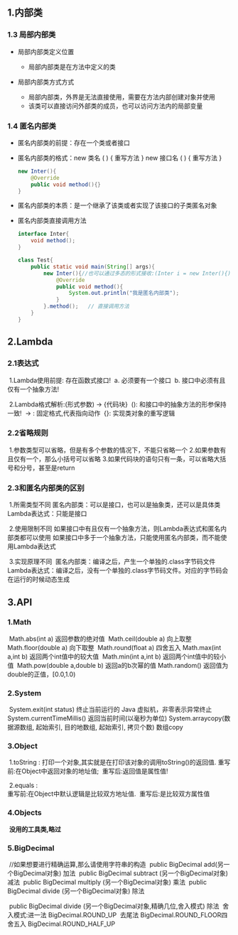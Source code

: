 ## 1.内部类

### 1.3 局部内部类

- 局部内部类定义位置

  - 局部内部类是在方法中定义的类

- 局部内部类方式方式

  - 局部内部类，外界是无法直接使用，需要在方法内部创建对象并使用
  - 该类可以直接访问外部类的成员，也可以访问方法内的局部变量

### 1.4 匿名内部类

- 匿名内部类的前提：存在一个类或者接口

- 匿名内部类的格式：new 类名 ( ) {  重写方法 }    new  接口名 ( ) { 重写方法 }

  ```java
  new Inter(){
      @Override
      public void method(){}
  } 
  ```

- 匿名内部类的本质：是一个继承了该类或者实现了该接口的子类匿名对象

- 匿名内部类直接调用方法

  ```java
  interface Inter{
      void method();
  }

  class Test{
      public static void main(String[] args){
          new Inter(){//也可以通过多态的形式接收:(Inter i = new Inter(){)
              @Override
              public void method(){
                  System.out.println("我是匿名内部类");
              }
          }.method();	// 直接调用方法
      }
  }
  ```

## 2.Lambda

### 2.1表达式

​	1.Lambda使用前提:  存在函数式接口!
​		 a. 必须要有一个接口
​		 b. 接口中必须有且仅有一个抽象方法!

​	2.Lambda格式解析:(形式参数) -> {代码块}
​		(): 和接口中的抽象方法的形参保持一致!
​		-> : 固定格式,代表指向动作
​		{}: 实现类对象的重写逻辑

### 2.2省略规则
​	1.参数类型可以省略，但是有多个参数的情况下，不能只省略一个
​	2.如果参数有且仅有一个，那么小括号可以省略
​	3.如果代码块的语句只有一条，可以省略大括号和分号，甚至是return	

### 2.3和匿名内部类的区别
​	1.所需类型不同
​		匿名内部类：可以是接口，也可以是抽象类，还可以是具体类
​		Lambda表达式：只能是接口

​	2.使用限制不同
​		如果接口中有且仅有一个抽象方法，则Lambda表达式和匿名内部类都可以使用
​		如果接口中多于一个抽象方法，只能使用匿名内部类，而不能使用Lambda表达式

​	3.实现原理不同
​		匿名内部类：编译之后，产生一个单独的.class字节码文件
​		Lambda表达式：编译之后，没有一个单独的.class字节码文件。对应的字节码会
​		在运行的时候动态生成

## 3.API

### 1.Math
​	Math.abs(int a)					返回参数的绝对值
​	Math.ceil(double a)				向上取整
​	Math.floor(double a)				向下取整
​	Math.round(float a)				四舍五入
​	Math.max(int a,int b)				返回两个int值中的较大值
​	Math.min(int a,int b)				返回两个int值中的较小值
​	Math.pow(double a,double b)			返回a的b次幂的值
​	Math.random()					返回值为double的正值，[0.0,1.0)

### 2.System
​	System.exit(int status)				终止当前运行的 Java 虚拟机，非零表示异常终止
​	System.currentTimeMillis() 		返回当前时间(以毫秒为单位)
​	System.arraycopy(数据源数组, 起始索引, 目的地数组, 起始索引, 拷贝个数)		数组copy

### 3.Object

​	1.toString :	打印一个对象,其实就是在打印该对象的调用toString()的返回值.
​		重写前:在Object中返回对象的地址值;
​		重写后:返回值是属性值!

​	2.equals :	
​		重写前:在Object中默认逻辑是比较双方地址值.
​		重写后:是比较双方属性值

### 4.Objects

​	**没用的工具类,略过**

### 5.BigDecimal

​	//如果想要进行精确运算,那么请使用字符串的构造
​	public BigDecimal add(另一个BigDecimal对象) 				加法
​	public BigDecimal subtract (另一个BigDecimal对象)  			减法
​	public BigDecimal multiply (另一个BigDecimal对象)  			乘法
​	public BigDecimal divide (另一个BigDecimal对象)   			除法

​	public BigDecimal divide (另一个BigDecimal对象,精确几位,舍入模式)		除法
​	舍入模式:进一法  BigDecimal.ROUND_UP
​        		去尾法  BigDecimal.ROUND_FLOOR
​        		四舍五入 BigDecimal.ROUND_HALF_UP